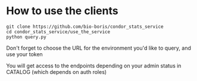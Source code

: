 # How to use the clients
```
git clone https://github.com/bio-boris/condor_stats_service
cd condor_stats_service/use_the_service
python query.py
```
Don't forget to choose the URL for the environment you'd like to query, and use your token

You will get access to the endpoints depending on your admin status in CATALOG (which depends on auth roles)
